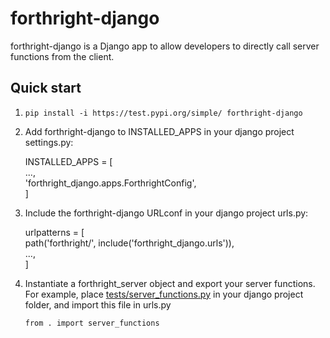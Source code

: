 
# forthright-django


forthright-django is a Django app to allow developers to directly call server functions from the client. 

## Quick start

1. `pip install -i https://test.pypi.org/simple/ forthright-django`


2. Add forthright-django to INSTALLED_APPS in your django project settings.py:

    INSTALLED_APPS = [\
    	...,\
    	'forthright_django.apps.ForthrightConfig',\
    ]

3. Include the forthright-django URLconf in your django project urls.py:

	urlpatterns = [\
		path('forthright/', include('forthright_django.urls')),\
	    ...,\
	]

4. Instantiate a forthright_server object and export your server functions. For example, place [tests/server_functions.py](./tests/server_functions.py) in your django project folder, and import this file in urls.py

	`from . import server_functions`

